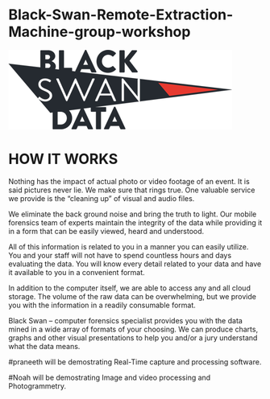 # Black-Swan-Remote-Extraction-Machine-group-workshop
![BlackSwanData](black-swan-data.png)
# HOW IT WORKS
Nothing has the impact of actual photo or video footage of an event. It is said pictures never lie. We make sure that rings true. One valuable service we provide is the “cleaning up” of visual and audio files.

We eliminate the back ground noise and bring the truth to light. Our mobile forensics team of experts maintain the integrity of the data while providing it in a form that can be easily viewed, heard and understood.

All of this information is related to you in a manner you can easily utilize. You and your staff will not have to spend countless hours and days evaluating the data. You will know every detail related to your data and have it available to you in a convenient format.

In addition to the computer itself, we are able to access any and all cloud storage. The volume of the raw data can be overwhelming, but we provide you with the information in a readily consumable format.

Black Swan – computer forensics specialist provides you with the data mined in a wide array of formats of your choosing. We can produce charts, graphs and other visual presentations to help you and/or a jury understand what the data means.

#praneeth will be demostrating Real-Time capture and processing software.

#Noah will be demostrating Image and video processing and Photogrammetry.
